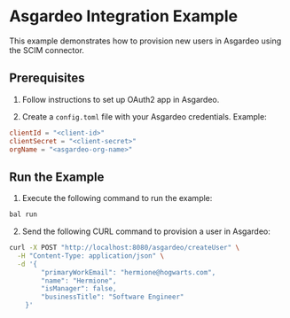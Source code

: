 # Asgardeo Integration Example

This example demonstrates how to provision new users in Asgardeo using the SCIM connector.

## Prerequisites

1. Follow instructions to set up OAuth2 app in Asgardeo.

2. Create a `config.toml` file with your Asgardeo credentials. Example:

```toml
clientId = "<client-id>"
clientSecret = "<client-secret>"
orgName = "<asgardeo-org-name>"
```

## Run the Example

1. Execute the following command to run the example:

```bash
bal run
```

2. Send the following CURL command to provision a user in Asgardeo:

```bash
curl -X POST "http://localhost:8080/asgardeo/createUser" \
  -H "Content-Type: application/json" \
  -d '{
        "primaryWorkEmail": "hermione@hogwarts.com",
        "name": "Hermione",
        "isManager": false,
        "businessTitle": "Software Engineer"
    }'
```